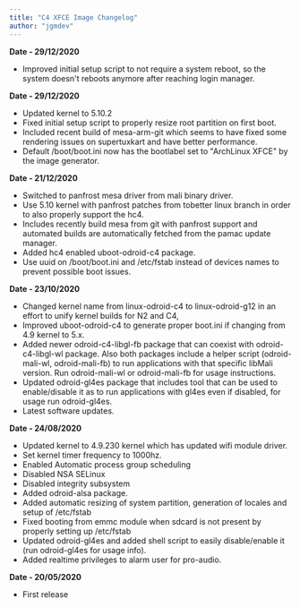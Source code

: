 ```yaml
---
title: "C4 XFCE Image Changelog"
author: "jgmdev"
---
```

**Date - 29/12/2020**
* Improved initial setup script to not require a system reboot, so the system
  doesn't reboots anymore after reaching login manager.

**Date - 29/12/2020**
* Updated kernel to 5.10.2
* Fixed initial setup script to properly resize root partition on first boot.
* Included recent build of mesa-arm-git which seems to have fixed some
  rendering issues on supertuxkart and have better performance.
* Default /boot/boot.ini now has the bootlabel set to "ArchLinux XFCE" by the
  image generator.

**Date - 21/12/2020**
* Switched to panfrost mesa driver from mali binary driver.
* Use 5.10 kernel with panfrost patches from tobetter linux branch in order
  to also properly support the hc4.
* Includes recently build mesa from git with panfrost support and automated
  builds are automatically fetched from the pamac update manager.
* Added hc4 enabled uboot-odroid-c4 package.
* Use uuid on /boot/boot.ini and /etc/fstab instead of devices names to
  prevent possible boot issues.

**Date - 23/10/2020**
* Changed kernel name from linux-odroid-c4 to linux-odroid-g12 in an effort
  to unify kernel builds for N2 and C4,
* Improved uboot-odroid-c4 to generate proper boot.ini if changing
  from 4.9 kernel to 5.x.
* Added newer odroid-c4-libgl-fb package that can coexist with
  odroid-c4-libgl-wl package. Also both packages include a helper script
  (odroid-mali-wl, odroid-mali-fb) to run applications with that specific
  libMali version. Run odroid-mali-wl or odroid-mali-fb for usage instructions.
* Updated odroid-gl4es package that includes tool that can be used to
  enable/disable it as to run applications with gl4es even if disabled,
  for usage run odroid-gl4es.
* Latest software updates.

**Date - 24/08/2020**
* Updated kernel to 4.9.230 kernel which has updated wifi module driver.
* Set kernel timer frequency to 1000hz.
* Enabled Automatic process group scheduling
* Disabled NSA SELinux
* Disabled integrity subsystem
* Added odroid-alsa package.
* Added automatic resizing of system partition, generation of locales and
  setup of /etc/fstab
* Fixed booting from emmc module when sdcard is not present by properly
  setting up /etc/fstab
* Updated odroid-gl4es and added shell script to easily disable/enable it
  (run odroid-gl4es for usage info).
* Added realtime privileges to alarm user for pro-audio.

**Date - 20/05/2020**
* First release
